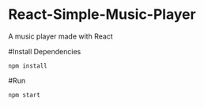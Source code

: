 # React-Simple-Music-Player
 A music player made with React

 #Install Dependencies
 ```
npm install
```

#Run
```
npm start
```
